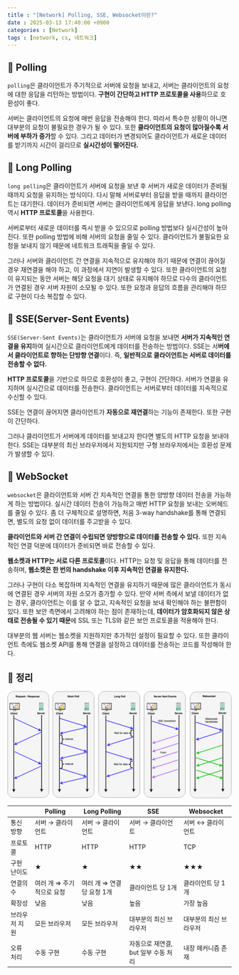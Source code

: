 ```yaml
---
title : "[Network] Polling, SSE, Websocket이란?"
date : 2025-03-13 17:40:00 +0900
categories : [Network]
tags : [network, cs, 네트워크]
---
```


## 📌 Polling

`polling`은 클라이언트가 주기적으로 서버에 요청을 보내고, 서버는 클라이언트의 요청에 대한 응답을 리턴하는 방법이다. **구현이 간단하고 HTTP 프로토콜을 사용**하므로 호환성이 좋다. 

서버는 클라이언트의 요청에 매번 응답을 전송해야 한다. 따라서 특수한 상황이 아니면 대부분의 요청이 불필요한 경우가 될 수 있다. 또한 **클라이언트의 요청이 많아질수록 서버에 부하가 증가**할 수 있다. 그리고 데이터가 변경되어도 클라이언트가 새로운 데이터를 받기까지 시간이 걸리므로 **실시간성이 떨어진다.**

## 📌 Long Polling

`long polling`은 클라이언트가 서버에 요청을 보낸 후 서버가 새로운 데이터가 준비될 때까지 요청을 유지하는 방식이다. 다시 말해 서버로부터 응답을 받을 때까지 클라이언트는 대기한다. 데이터가 준비되면 서버는 클라이언트에게 응답을 보낸다. long polling 역시 **HTTP 프로토콜**을 사용한다.

서버로부터 새로운 데이터를 즉시 받을 수 있으므로 polling 방법보다 실시간성이 높아진다. 또한 polling 방법에 비해 서버의 요청을 줄일 수 있다. 클라이언트가 불필요한 요청을 보내지 않기 때문에 네트워크 트래픽을 줄일 수 있다. 

그러나 서버와 클라이언트 간 연결을 지속적으로 유지해야 하기 때문에 연결이 끊어질 경우 재연결을 해야 하고, 이 과정에서 지연이 발생할 수 있다. 또한 클라이언트의 요청이 유지되는 동안 서버는 해당 요청을 대기 상태로 유지해야 하므로 다수의 클라이언트가 연결된 경우 서버 자원이 소모될 수 있다. 또한 요청과 응답의 흐름을 관리해야 하므로 구현이 다소 복잡할 수 있다.

## 📌 SSE(Server-Sent Events)

`SSE(Server-Sent Events)`는 클라이언트가 서버에 요청을 보내면 **서버가 지속적인 연결을 유지**하여 실시간으로 클라이언트에게 데이터를 전송하는 방법이다. SSE는 서**버에서 클라이언트로 향하는 단방향 연결**이다. 즉, **일반적으로 클라이언트는 서버로 데이터를 전송할 수 없다.** 

**HTTP 프로토콜**을 기반으로 하므로 호환성이 좋고, 구현이 간단하다. 서버가 연결을 유지하며 실시간으로 데이터를 전송한다. 클라이언트는 서버로부터 데이터를 지속적으로 수신할 수 있다.

SSE는 연결이 끊어지면 클라이언트가 **자동으로 재연결**하는 기능이 존재한다. 또한 구현이 간단하다.

그러나 클라이언트가 서버에게 데이터를 보내고자 한다면 별도의 HTTP 요청을 보내야 한다. SSE는 대부분의 최신 브라우저에서 지원되지만 구형 브라우저에서는 호환성 문제가 발생할 수 있다.

## 📌 WebSocket

`websocket`은 클라이언트와 서버 간 지속적인 연결을 통한 양방향 데이터 전송을 가능하게 하는 방법이다. 실시간 데이터 전송이 가능하고 매번 HTTP 요청을 보내는 오버헤드를 줄일 수 있다. 좀 더 구체적으로 설명하면, 처음 3-way handshake를 통해 연결되면, 별도의 요청 없이 데이터를 주고받을 수 있다.

**클라이언트와 서버 간 연결이 수립되면 양방향으로 데이터를 전송할 수 있다.** 또한 지속적인 연결 덕분에 데이터가 준비되면 바로 전송할 수 있다.

**웹소켓과 HTTP는 서로 다른 프로토콜**이다. HTTP는 요청 및 응답을 통해 데이터를 전송하며, **웹소켓은 한 번의 handshake 이후 지속적인 연결을 유지한다.**

그러나 구현이 다소 복잡하며 지속적인 연결을 유지하기 때문에 많은 클라이언트가 동시에 연결된 경우 서버의 자원 소모가 증가할 수 있다. 만약 서버 측에서 보낼 데이터가 없는 경우, 클라이언트는 이를 알 수 없고, 지속적인 요청을 보내 확인해야 하는 불편함이 있다. 또한 보안 측면에서 고려해야 하는 점이 존재하는데, **데이터가 암호화되지 않은 상태로 전송될 수 있기 때문**에 SSL 또는 TLS와 같은 보안 프로토콜을 적용해야 한다.

대부분의 웹 서버는 웹소켓을 지원하지만 추가적인 설정이 필요할 수 있다. 또한 클라이언트 측에도 웹소켓 API를 통해 연결을 설정하고 데이터를 전송하는 코드를 작성해야 한다.

## 📌 정리

![network](assets/img/network/psw.png)

|  | Polling | Long Polling | SSE | Websocket |
| --- | --- | --- | --- | --- |
| 통신 방향 | 서버 → 클라이언트 | 서버 → 클라이언트 | 서버 → 클라이언트 | 서버 ↔ 클라이언트 |
| 프로토콜 | HTTP | HTTP | HTTP | TCP |
| 구현 난이도 | ★ | ★ | ★★ | ★★★ |
| 연결의 수 | 여러 개 ⇒ 주기적으로 요청 | 여러 개 ⇒ 연결 당 요청 1개 | 클라이언트 당 1개 | 클라이언트 당 1개 |
| 확장성 | 낮음 | 낮음 | 높음 | 가장 높음 |
| 브라우저 지원 | 모든 브라우저 | 모든 브라우저 | 대부분의 최신 브라우저 | 대부분의 최신 브라우저 |
| 오류 처리 | 수동 구현 | 수동 구현 | 자동으로 재연결, but 일부 수동 처리 | 내장 매커니즘 존재 |
